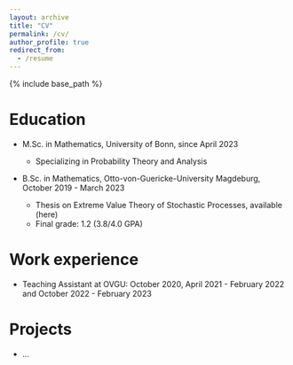 ```yaml
---
layout: archive
title: "CV"
permalink: /cv/
author_profile: true
redirect_from:
  - /resume
---
```


{% include base_path %}

Education
======
* M.Sc. in Mathematics, University of Bonn, since April 2023
  * Specializing in Probability Theory and Analysis

* B.Sc. in Mathematics, Otto-von-Guericke-University Magdeburg, October 2019 - March 2023
  * Thesis on Extreme Value Theory of Stochastic Processes, available (here)
  * Final grade: 1.2 (3.8/4.0 GPA)

Work experience
======
* Teaching Assistant at OVGU: October 2020, April 2021 - February 2022 and October 2022 - February 2023

Projects 
====== 
* ...
